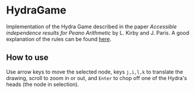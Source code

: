 # HydraGame

Implementation of the Hydra Game described in the paper
_Accessible independence results for Peano Arithmetic_
by L. Kirby and J. Paris. A good explanation of the rules can be found
[here](https://slate.com/human-interest/2014/06/hydra-game-an-example-of-a-counterintuitive-mathematical-result.html).

## How to use

Use arrow keys to move the selected node, keys `j,i,l,k` to translate
the drawing, scroll to zoom in or out, and `Enter` to chop off
one of the Hydra's heads (the node in selection).
